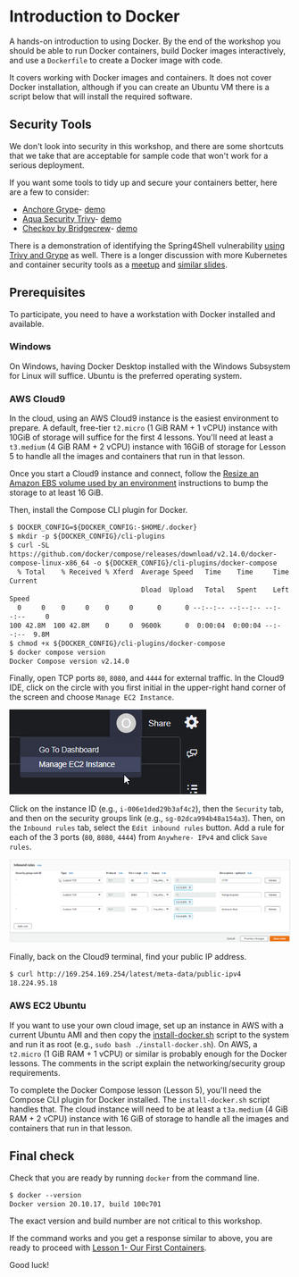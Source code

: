 # Introduction to Docker

A hands-on introduction to using Docker. By the end of the workshop you should
be able to run Docker containers, build Docker images interactively, and use a
`Dockerfile` to create a Docker image with code.

It covers working with Docker images and containers. It does not cover Docker
installation, although if you can create an Ubuntu VM there is a script below
that will install the required software.

## Security Tools

We don't look into security in this workshop, and there are some shortcuts that
we take that are acceptable for sample code that won't work for a serious
deployment.

If you want some tools to tidy up and secure your containers better, here are a
few to consider:

* [Anchore Grype](https://github.com/anchore/grype)- [demo](https://youtu.be/3xRTui0FKjM)
* [Aqua Security Trivy](https://github.com/aquasecurity/trivy)- [demo](https://youtu.be/5MPbWzxWLLk)
* [Checkov by Bridgecrew](https://www.checkov.io/)- [demo](https://youtu.be/u0YsyZxDB1M)

There is a demonstration of identifying the Spring4Shell vulnerability [using
Trivy and Grype](https://youtu.be/mOfBcpJWwSs) as well. There is a longer
discussion with more Kubernetes and container security tools as a
[meetup](https://youtu.be/a5uPm1mPLKQ?t=1696) and [similar
slides](https://www.slideshare.net/ggotimer/keeping-your-kubernetes-cluster-secure-254002353).

## Prerequisites

To participate, you need to have a workstation with Docker installed and
available.

### Windows

On Windows, having Docker Desktop installed with the Windows Subsystem for Linux
will suffice. Ubuntu is the preferred operating system.

### AWS Cloud9

In the cloud, using an AWS Cloud9 instance is the easiest environment to
prepare. A default, free-tier `t2.micro` (1 GiB RAM + 1 vCPU) instance with
10GiB of storage will suffice for the first 4 lessons. You'll need at least a
`t3.medium` (4 GiB RAM + 2 vCPU) instance with 16GiB of storage for Lesson 5 to
handle all the images and containers that run in that lesson.

Once you start a Cloud9 instance and connect, follow the
[Resize an Amazon EBS volume used by an
environment](https://docs.aws.amazon.com/cloud9/latest/user-guide/move-environment.html#move-environment-resize)
instructions to bump the storage to at least 16 GiB.

Then, install the Compose CLI plugin for Docker.

```console
$ DOCKER_CONFIG=${DOCKER_CONFIG:-$HOME/.docker}
$ mkdir -p ${DOCKER_CONFIG}/cli-plugins
$ curl -SL https://github.com/docker/compose/releases/download/v2.14.0/docker-compose-linux-x86_64 -o ${DOCKER_CONFIG}/cli-plugins/docker-compose
  % Total    % Received % Xferd  Average Speed   Time    Time     Time  Current
                                 Dload  Upload   Total   Spent    Left  Speed
  0     0    0     0    0     0      0      0 --:--:-- --:--:-- --:--:--     0
100 42.8M  100 42.8M    0     0  9600k      0  0:00:04  0:00:04 --:--:--  9.8M
$ chmod +x ${DOCKER_CONFIG}/cli-plugins/docker-compose
$ docker compose version
Docker Compose version v2.14.0
```

Finally, open TCP ports `80`, `8080`, and `4444` for external traffic. In the
Cloud9 IDE, click on the circle with you first initial in the upper-right hand
corner of the screen and choose `Manage EC2 Instance`.

![Manage EC2 Instance](manage-ec2-instance.png?raw=true)

Click on the instance ID (e.g., `i-006e1ded29b3af4c2`), then the `Security` tab,
and then on the security groups link (e.g., `sg-02dca994b48a154a3`). Then, on
the `Inbound rules` tab, select the `Edit inbound rules` button. Add a rule for
each of the 3 ports (`80`, `8080`, `4444`) from `Anywhere- IPv4` and click `Save
rules`.

![Edit inbound rules](edit-inbound-rules.png?raw=true)

Finally, back on the Cloud9 terminal, find your public IP address.

```console
$ curl http://169.254.169.254/latest/meta-data/public-ipv4
18.224.95.18
```

### AWS EC2 Ubuntu

If you want to use your own cloud image, set up an instance in AWS with a
current Ubuntu AMI and then copy the [install-docker.sh](install-docker.sh)
script to the system and run it as root (e.g., `sudo bash ./install-docker.sh`).
On AWS, a `t2.micro` (1 GiB RAM + 1 vCPU) or similar is probably enough for the
Docker lessons. The comments in the script explain the networking/security group
requirements.

To complete the Docker Compose lesson (Lesson 5), you'll need the Compose CLI
plugin for Docker installed. The `install-docker.sh` script handles that. The
cloud instance will need to be at least a `t3a.medium` (4 GiB RAM + 2 vCPU)
instance with 16 GiB of storage to handle all the images and containers that run
in that lesson.

## Final check

Check that you are ready by running `docker` from the command line.

```console
$ docker --version
Docker version 20.10.17, build 100c701
```

The exact version and build number are not critical to this workshop.

If the command works and you get a response similar to above, you are ready to
proceed with [Lesson 1- Our First Containers](01-Lesson/README.md).

Good luck!
